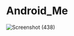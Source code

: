 # Android_Me
![Screenshot (438)](https://user-images.githubusercontent.com/55386978/184522281-c3d28226-12dc-4ed8-8b52-206561966c48.png)

